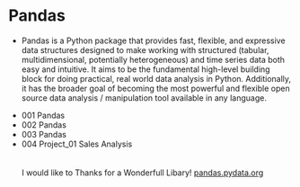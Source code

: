 # Pandas
- Pandas is a Python package that provides fast, flexible, and expressive data structures designed to make working with structured (tabular, multidimensional, potentially heterogeneous) and time series data both easy and intuitive. It aims to be the fundamental high-level building block for doing practical, real world data analysis in Python. Additionally, it has the broader goal of becoming the most powerful and flexible open source data analysis / manipulation tool available in any language.
<ul>
  <li>001 Pandas</li>
  <li>002 Pandas</li>
  <li>003 Pandas</li>
  <li>004 Project_01 Sales Analysis </li>
  <br>
  <br>
  I would like to Thanks for a Wonderfull Libary! <a href="https://pandas.pydata.org/">pandas.pydata.org</a>
 </ul>
